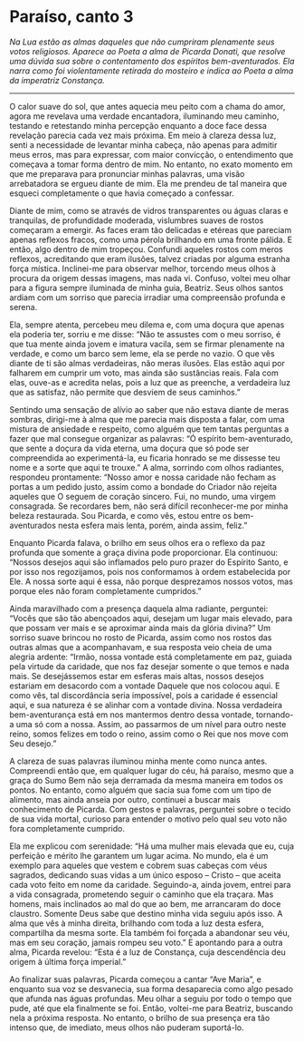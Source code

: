 # Paraíso, canto 3

_Na Lua estão as almas daqueles que não cumpriram plenamente seus votos religiosos. Aparece ao Poeta a alma de Picarda Donati, que resolve uma dúvida sua sobre o contentamento dos espíritos bem-aventurados. Ela narra como foi violentamente retirada do mosteiro e indica ao Poeta a alma da imperatriz Constança._

---

O calor suave do sol, que antes aquecia meu peito com a chama do amor, agora me revelava uma verdade encantadora, iluminando meu caminho, testando e retestando minha percepção enquanto a doce face dessa revelação parecia cada vez mais próxima. Em meio à clareza dessa luz, senti a necessidade de levantar minha cabeça, não apenas para admitir meus erros, mas para expressar, com maior convicção, o entendimento que começava a tomar forma dentro de mim. No entanto, no exato momento em que me preparava para pronunciar minhas palavras, uma visão arrebatadora se ergueu diante de mim. Ela me prendeu de tal maneira que esqueci completamente o que havia começado a confessar.

Diante de mim, como se através de vidros transparentes ou águas claras e tranquilas, de profundidade moderada, vislumbres suaves de rostos começaram a emergir. As faces eram tão delicadas e etéreas que pareciam apenas reflexos fracos, como uma pérola brilhando em uma fronte pálida. E então, algo dentro de mim tropeçou. Confundi aqueles rostos com meros reflexos, acreditando que eram ilusões, talvez criadas por alguma estranha força mística. Inclinei-me para observar melhor, torcendo meus olhos à procura da origem dessas imagens, mas nada vi. Confuso, voltei meu olhar para a figura sempre iluminada de minha guia, Beatriz. Seus olhos santos ardiam com um sorriso que parecia irradiar uma compreensão profunda e serena.

Ela, sempre atenta, percebeu meu dilema e, com uma doçura que apenas ela poderia ter, sorriu e me disse: “Não te assustes com o meu sorriso, é que tua mente ainda jovem e imatura vacila, sem se firmar plenamente na verdade, e como um barco sem leme, ela se perde no vazio. O que vês diante de ti são almas verdadeiras, não meras ilusões. Elas estão aqui por falharem em cumprir um voto, mas ainda são sustâncias reais. Fala com elas, ouve-as e acredita nelas, pois a luz que as preenche, a verdadeira luz que as satisfaz, não permite que desviem de seus caminhos.”

Sentindo uma sensação de alívio ao saber que não estava diante de meras sombras, dirigi-me à alma que me parecia mais disposta a falar, com uma mistura de ansiedade e respeito, como alguém que tem tantas perguntas a fazer que mal consegue organizar as palavras: “Ó espírito bem-aventurado, que sente a doçura da vida eterna, uma doçura que só pode ser compreendida ao experimentá-la, eu ficaria honrado se me dissesse teu nome e a sorte que aqui te trouxe.” A alma, sorrindo com olhos radiantes, respondeu prontamente: “Nosso amor e nossa caridade não fecham as portas a um pedido justo, assim como a bondade do Criador não rejeita aqueles que O seguem de coração sincero. Fui, no mundo, uma virgem consagrada. Se recordares bem, não será difícil reconhecer-me por minha beleza restaurada. Sou Picarda, e como vês, estou entre os bem-aventurados nesta esfera mais lenta, porém, ainda assim, feliz.”

Enquanto Picarda falava, o brilho em seus olhos era o reflexo da paz profunda que somente a graça divina pode proporcionar. Ela continuou: “Nossos desejos aqui são inflamados pelo puro prazer do Espírito Santo, e por isso nos regozijamos, pois nos conformamos à ordem estabelecida por Ele. A nossa sorte aqui é essa, não porque desprezamos nossos votos, mas porque eles não foram completamente cumpridos.”

Ainda maravilhado com a presença daquela alma radiante, perguntei: “Vocês que são tão abençoados aqui, desejam um lugar mais elevado, para que possam ver mais e se aproximar ainda mais da glória divina?” Um sorriso suave brincou no rosto de Picarda, assim como nos rostos das outras almas que a acompanhavam, e sua resposta veio cheia de uma alegria ardente: “Irmão, nossa vontade está completamente em paz, guiada pela virtude da caridade, que nos faz desejar somente o que temos e nada mais. Se desejássemos estar em esferas mais altas, nossos desejos estariam em desacordo com a vontade Daquele que nos colocou aqui. E como vês, tal discordância seria impossível, pois a caridade é essencial aqui, e sua natureza é se alinhar com a vontade divina. Nossa verdadeira bem-aventurança está em nos mantermos dentro dessa vontade, tornando-a uma só com a nossa. Assim, ao passarmos de um nível para outro neste reino, somos felizes em todo o reino, assim como o Rei que nos move com Seu desejo.”

A clareza de suas palavras iluminou minha mente como nunca antes. Compreendi então que, em qualquer lugar do céu, há paraíso, mesmo que a graça do Sumo Bem não seja derramada da mesma maneira em todos os pontos. No entanto, como alguém que sacia sua fome com um tipo de alimento, mas ainda anseia por outro, continuei a buscar mais conhecimento de Picarda. Com gestos e palavras, perguntei sobre o tecido de sua vida mortal, curioso para entender o motivo pelo qual seu voto não fora completamente cumprido.

Ela me explicou com serenidade: “Há uma mulher mais elevada que eu, cuja perfeição e mérito lhe garantem um lugar acima. No mundo, ela é um exemplo para aqueles que vestem e cobrem suas cabeças com véus sagrados, dedicando suas vidas a um único esposo – Cristo – que aceita cada voto feito em nome da caridade. Seguindo-a, ainda jovem, entrei para a vida consagrada, prometendo seguir o caminho que ela traçara. Mas homens, mais inclinados ao mal do que ao bem, me arrancaram do doce claustro. Somente Deus sabe que destino minha vida seguiu após isso. A alma que vês à minha direita, brilhando com toda a luz desta esfera, compartilha da mesma sorte. Ela também foi forçada a abandonar seu véu, mas em seu coração, jamais rompeu seu voto.” E apontando para a outra alma, Picarda revelou: “Esta é a luz de Constança, cuja descendência deu origem à última força imperial.”

Ao finalizar suas palavras, Picarda começou a cantar “Ave Maria”, e enquanto sua voz se desvanecia, sua forma desaparecia como algo pesado que afunda nas águas profundas. Meu olhar a seguiu por todo o tempo que pude, até que ela finalmente se foi. Então, voltei-me para Beatriz, buscando nela a próxima resposta. No entanto, o brilho de sua presença era tão intenso que, de imediato, meus olhos não puderam suportá-lo.